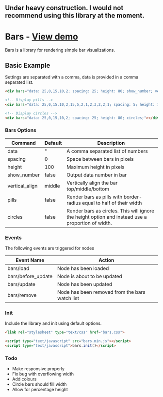 ## Under heavy construction. I would not recommend using this library at the moment.

# Bars - [View demo](http://ianhan.com/libraries/ih-bars/demo)

Bars is a library for rendering simple bar visualizations.

## Basic Example

Settings are separated with a comma, data is provided in a comma separated list.

```html
<div bars="data: 25,0,15,10,2; spacing: 25; height: 80; show_number; vertical_align: bottom;"></div>

<!-- Display pills -->
<div bars="data: 25,0,15,10,2,15,5,2,1,2,3,2,2,1; spacing: 5; height: 150; pills;"></div>

<!-- Display circles -->
<div bars="data: 25,0,15,10,2; spacing: 25; height: 80; circles;"></div>
```

### Bars Options

| Command | Default | Description |
| --- | --- | --- |
| data | '' | A comma separated list of numbers |
| spacing | 0 | Space between bars in pixels |
| height | 100 | Maximum height in pixels |
| show_number | false | Output data number in bar |
| vertical_align | middle | Vertically align the bar top/middle/bottom |
| pills |  false | Render bars as pills with border-radius equal to half of their width |
| circles | false | Render bars as circles. This will ignore the height option and instead use a proportion of width. |

### Events

The following events are triggered for nodes

| Event Name | Action |
| --- | --- |
| bars/load | Node has been loaded |
| bars/before_update | Node is about to be updated |
| bars/update | Node has been updated |
| bars/remove | Node has been removed from the bars watch list |

### Init

Include the library and init using default options.

```html
<link rel="stylesheet" type="text/css" href="bars.css">
```

```html
<script type="text/javascript" src="bars.min.js"></script>
<script type="text/javascript">bars.init()</script>
```

### Todo

* Make responsive properly
* Fix bug with overflowing width
* Add colours
* Circle bars should fill width
* Allow for percentage height